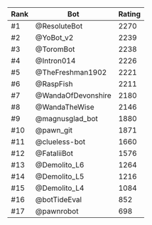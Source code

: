 Rank|Bot|Rating
---|---|---
#1|@ResoluteBot|2270
#2|@YoBot_v2|2239
#3|@ToromBot|2238
#4|@Intron014|2226
#5|@TheFreshman1902|2221
#6|@RaspFish|2211
#7|@WandaOfDevonshire|2180
#8|@WandaTheWise|2146
#9|@magnusglad_bot|1880
#10|@pawn_git|1871
#11|@clueless-bot|1660
#12|@FataliiBot|1576
#13|@Demolito_L6|1264
#14|@Demolito_L5|1216
#15|@Demolito_L4|1084
#16|@botTideEval|852
#17|@pawnrobot|698
